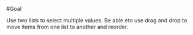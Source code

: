 #Goal

Use two lists to select multiple values. Be able eto use drag and drop to move items from one list to another and reorder.

